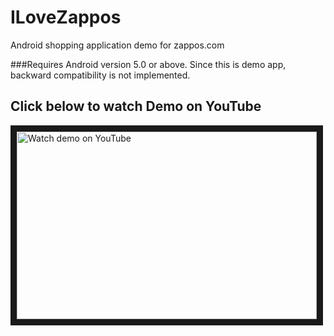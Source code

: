 # ILoveZappos
Android shopping application demo for zappos.com

###Requires Android version 5.0 or above. 
Since this is demo app, backward compatibility is not implemented.

## Click below to watch Demo on YouTube 

<a href="http://www.youtube.com/watch?feature=player_embedded&v=Gf8t439rWEA" target="_blank">
<img src="http://img.youtube.com/vi/Gf8t439rWEA/0.jpg"
alt="Watch demo on YouTube" width="480" height="300" border="10" /></a>


